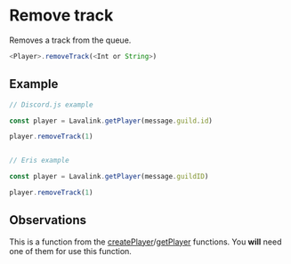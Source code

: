 # Remove track

  Removes a track from the queue.

  ```js
  <Player>.removeTrack(<Int or String>)
  ```

## Example

  ```js
  // Discord.js example
  
  const player = Lavalink.getPlayer(message.guild.id)

  player.removeTrack(1)
  
  
  // Eris example
  
  const player = Lavalink.getPlayer(message.guildID)
  
  player.removeTrack(1)
  ```
  
## Observations

  This is a function from the [createPlayer](createPlayer.md)/[getPlayer](getPlayer.md) functions. You **will** need one of them for use this function.
